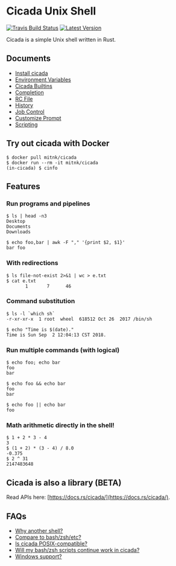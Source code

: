 # Cicada Unix Shell

[![Travis Build Status](https://api.travis-ci.org/mitnk/cicada.svg?branch=master)](https://travis-ci.org/mitnk/cicada)
[![Latest Version](https://img.shields.io/crates/v/cicada.svg)](https://crates.io/crates/cicada)

Cicada is a simple Unix shell written in Rust.

## Documents

- [Install cicada](https://github.com/mitnk/cicada/blob/master/docs/install.md)
- [Environment Variables](https://github.com/mitnk/cicada/tree/master/docs/envs.md)
- [Cicada Builtins](https://github.com/mitnk/cicada/tree/master/docs/builtins.md)
- [Completion](https://github.com/mitnk/cicada/tree/master/docs/completion.md)
- [RC File](https://github.com/mitnk/cicada/tree/master/docs/rc-file.md)
- [History](https://github.com/mitnk/cicada/tree/master/docs/history.md)
- [Job Control](https://github.com/mitnk/cicada/tree/master/docs/jobc.md)
- [Customize Prompt](https://github.com/mitnk/cicada/tree/master/docs/prompt.md)
- [Scripting](https://github.com/mitnk/cicada/tree/master/docs/scripting.md)

## Try out cicada with Docker

```
$ docker pull mitnk/cicada
$ docker run --rm -it mitnk/cicada
(in-cicada) $ cinfo
```

## Features

### Run programs and pipelines

```
$ ls | head -n3
Desktop
Documents
Downloads

$ echo foo,bar | awk -F "," '{print $2, $1}'
bar foo
```

### With redirections

```
$ ls file-not-exist 2>&1 | wc > e.txt
$ cat e.txt
       1       7      46
```

### Command substitution

```
$ ls -l `which sh`
-r-xr-xr-x  1 root  wheel  618512 Oct 26  2017 /bin/sh

$ echo "Time is $(date)."
Time is Sun Sep  2 12:04:13 CST 2018.
```

### Run multiple commands (with logical)

```
$ echo foo; echo bar
foo
bar

$ echo foo && echo bar
foo
bar

$ echo foo || echo bar
foo
```

### Math arithmetic directly in the shell!

```
$ 1 + 2 * 3 - 4
3
$ (1 + 2) * (3 - 4) / 8.0
-0.375
$ 2 ^ 31
2147483648
```

## Cicada is also a library (BETA)

Read APIs here: [https://docs.rs/cicada/](https://docs.rs/cicada/).

## FAQs

- [Why another shell?](https://github.com/mitnk/cicada/blob/master/docs/faq.md#why-another-shell)
- [Compare to bash/zsh/etc?](https://github.com/mitnk/cicada/blob/master/docs/faq.md#compare-to-bash)
- [Is cicada POSIX-compatible?](https://github.com/mitnk/cicada/blob/master/docs/faq.md#is-cicada-posix-compatible)
- [Will my bash/zsh scripts continue work in cicada?](https://github.com/mitnk/cicada/blob/master/docs/faq.md#will-my-bashzsh-scripts-continue-work-in-cicada)
- [Windows support?](https://github.com/mitnk/cicada/blob/master/docs/faq.md#windows-support)
